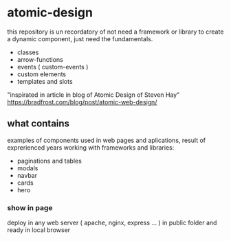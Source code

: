 # atomic-design

this repository is un recordatory of not need a framework or library to 
create a dynamic component, just need the fundamentals.

- classes
- arrow-functions
- events ( custom-events )
- custom elements
- templates and slots

"inspirated in article in blog of Atomic Design of Steven Hay"
https://bradfrost.com/blog/post/atomic-web-design/

## what contains
examples of components used in web pages and aplications, result of exprerienced years
working with frameworks and libraries:

- paginations and tables
- modals
- navbar
- cards
- hero

### show in page
deploy in any web server ( apache, nginx, express ... ) in public folder and ready in local browser